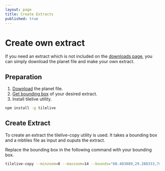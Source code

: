 ```yaml
---
layout: page
title: Create Extracts
published: true
---
```


# Create own extract

If you need an extract which is not included on the [downloads page](http://osm2vectortiles.org/data/download.html), you can simply download the planet file and make your own extract. 

## Preparation

1. [Download](http://osm2vectortiles.org/data/download.html) the planet file.
2. [Get bounding box](http://tools.geofabrik.de/calc/#type=geofabrik_standard&bbox=5.538062,47.236312,15.371071,54.954937&tab=1&proj=EPSG:4326&places=2) of your desired extract.
3. Install tilelive utility.
```bash
npm install -g tilelive
```

## Create Extract

To create an extract the tilelive-copy utility is used. It takes a bounding box and a mbtiles file as input and ouputs the extract.

Replace the bounding box in the following command with your bounding box.

```bash
tilelive-copy --minzoom=0 --maxzoom=14 --bounds="60.403889,29.288333,74.989862,38.5899217" world.mbtiles switzerland.mbtiles
```
